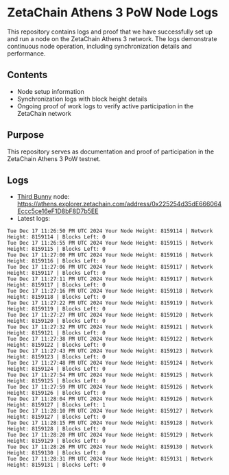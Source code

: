 # ZetaChain Athens 3 PoW Node Logs
This repository contains logs and proof that we have successfully set up and run a node on the ZetaChain Athens 3 network. The logs demonstrate continuous node operation, including synchronization details and performance.

## Contents
- Node setup information
- Synchronization logs with block height details
- Ongoing proof of work logs to verify active participation in the ZetaChain network

## Purpose
This repository serves as documentation and proof of participation in the ZetaChain Athens 3 PoW testnet.

## Logs

- [Third Bunny](https://thirdbunny.xyz/) node: https://athens.explorer.zetachain.com/address/0x225254d35dE666064Eccc5ce16eF1D8bF8D7b5EE
- Latest logs:
```
Tue Dec 17 11:26:50 PM UTC 2024 Your Node Height: 8159114 | Network Height: 8159114 | Blocks Left: 0
Tue Dec 17 11:26:55 PM UTC 2024 Your Node Height: 8159115 | Network Height: 8159115 | Blocks Left: 0
Tue Dec 17 11:27:00 PM UTC 2024 Your Node Height: 8159116 | Network Height: 8159116 | Blocks Left: 0
Tue Dec 17 11:27:06 PM UTC 2024 Your Node Height: 8159117 | Network Height: 8159117 | Blocks Left: 0
Tue Dec 17 11:27:11 PM UTC 2024 Your Node Height: 8159117 | Network Height: 8159117 | Blocks Left: 0
Tue Dec 17 11:27:16 PM UTC 2024 Your Node Height: 8159118 | Network Height: 8159118 | Blocks Left: 0
Tue Dec 17 11:27:22 PM UTC 2024 Your Node Height: 8159119 | Network Height: 8159119 | Blocks Left: 0
Tue Dec 17 11:27:27 PM UTC 2024 Your Node Height: 8159120 | Network Height: 8159120 | Blocks Left: 0
Tue Dec 17 11:27:32 PM UTC 2024 Your Node Height: 8159121 | Network Height: 8159121 | Blocks Left: 0
Tue Dec 17 11:27:38 PM UTC 2024 Your Node Height: 8159122 | Network Height: 8159122 | Blocks Left: 0
Tue Dec 17 11:27:43 PM UTC 2024 Your Node Height: 8159123 | Network Height: 8159123 | Blocks Left: 0
Tue Dec 17 11:27:48 PM UTC 2024 Your Node Height: 8159124 | Network Height: 8159124 | Blocks Left: 0
Tue Dec 17 11:27:54 PM UTC 2024 Your Node Height: 8159125 | Network Height: 8159125 | Blocks Left: 0
Tue Dec 17 11:27:59 PM UTC 2024 Your Node Height: 8159126 | Network Height: 8159126 | Blocks Left: 0
Tue Dec 17 11:28:04 PM UTC 2024 Your Node Height: 8159126 | Network Height: 8159127 | Blocks Left: 1
Tue Dec 17 11:28:10 PM UTC 2024 Your Node Height: 8159127 | Network Height: 8159127 | Blocks Left: 0
Tue Dec 17 11:28:15 PM UTC 2024 Your Node Height: 8159128 | Network Height: 8159128 | Blocks Left: 0
Tue Dec 17 11:28:20 PM UTC 2024 Your Node Height: 8159129 | Network Height: 8159129 | Blocks Left: 0
Tue Dec 17 11:28:26 PM UTC 2024 Your Node Height: 8159130 | Network Height: 8159130 | Blocks Left: 0
Tue Dec 17 11:28:31 PM UTC 2024 Your Node Height: 8159131 | Network Height: 8159131 | Blocks Left: 0
```
